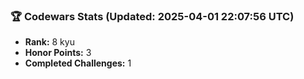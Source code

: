 ### 🏆 Codewars Stats (Updated: 2025-04-01 22:07:56 UTC)

- **Rank:** 8 kyu
- **Honor Points:** 3
- **Completed Challenges:** 1
